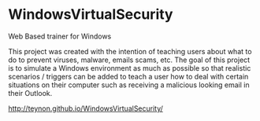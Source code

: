 WindowsVirtualSecurity
======================

Web Based trainer for Windows

This project was created with the intention of teaching users about what to do to prevent viruses, malware, emails scams, etc. The goal of this project is to simulate a Windows environment as much as possible so that realistic scenarios / triggers can be added to teach a user how to deal with certain situations on their computer such as receiving a malicious looking email in their Outlook.

http://teynon.github.io/WindowsVirtualSecurity/
